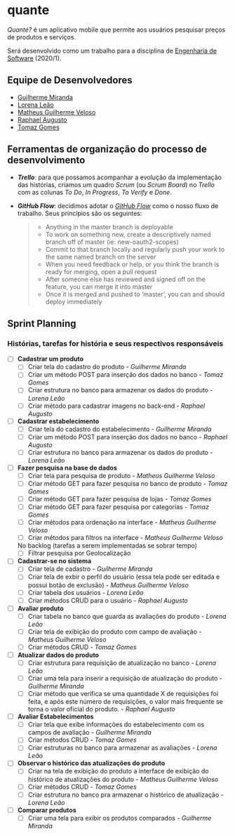 # quante

_Quanté?_ é um aplicativo mobile que permite aos usuários pesquisar preços de produtos e serviços. 

Será desenvolvido como um trabalho para a disciplina de [Engenharia de Software](https://github.com/aserg-ufmg/CursoEngenhariaSoftware) (2020/1).

## Equipe de Desenvolvedores

- [Guilherme Miranda](https://github.com/guilhermealbm)
- [Lorena Leão](https://github.com/lorenaleao)
- [Matheus Guilherme Veloso](https://github.com/MaMiotto)
- [Raphael Augusto](https://github.com/Maharal)
- [Tomaz Gomes](https://github.com/tomaz1502)

## Ferramentas de organização do processo de desenvolvimento

- _**Trello**_: para que possamos acompanhar a evolução da implementação das histórias, criamos um quadro _Scrum_ (ou _Scrum Board_) no _Trello_ com as colunas _To Do_, _In Progress_, _To Verify_ e _Done_.
- _**GitHub Flow**_: decidimos adotar o [_GitHub Flow_](https://guides.github.com/introduction/flow/) como o nosso fluxo de trabalho. Seus princípios são os seguintes:

  > - Anything in the master branch is deployable
  > - To work on something new, create a descriptively named branch off of master (ie: new-oauth2-scopes)
  > - Commit to that branch locally and regularly push your work to the same named branch on the server
  > - When you need feedback or help, or you think the branch is ready for merging, open a pull request
  > - After someone else has reviewed and signed off on the feature, you can merge it into master
  > - Once it is merged and pushed to ‘master’, you can and should deploy immediately


## Sprint Planning

### Histórias, tarefas for história e seus respectivos responsáveis

- [ ] **Cadastrar um produto** 
  - [ ] Criar tela do cadastro do produto - _Guilherme Miranda_
  - [ ] Criar um método POST para inserção dos dados no banco - _Tomaz Gomes_
  - [ ] Criar estrutura no banco para armazenar os dados do produto - _Lorena Leão_
  - [ ] Criar método para cadastrar imagens no back-end - _Raphael Augusto_

- [ ] **Cadastrar estabelecimento**
  - [ ] Criar tela do cadastro do estabelecimento - _Guilherme Miranda_
  - [ ] Criar um método POST para inserção dos dados no banco - _Raphael Augusto_
  - [ ] Criar estrutura no banco para armazenar os dados do produto - _Lorena Leão_

- [ ] **Fazer pesquisa na base de dados**
  - [ ] Criar tela para pesquisa de produto - _Matheus Guilherme Veloso_
  - [ ] Criar método GET para fazer pesquisa no banco de produto - _Tomaz Gomes_
  - [ ] Criar método GET para fazer pesquisa de lojas - _Tomaz Gomes_
  - [ ] Criar método GET para fazer pesquisa por categorias - _Tomaz Gomes_
  - [ ] Criar métodos para ordenação na interface - _Matheus Guilherme Veloso_
  - [ ] Criar métodos para filtros na interface - _Matheus Guilherme Veloso_

  No backlog (tarefas a serem implementadas se sobrar tempo)
  - [ ] Filtrar pesquisa por Geolocalização

- [ ] **Cadastrar-se no sistema**
  - [ ] Criar tela de cadastro - _Guilherme Miranda_
  - [ ] Criar tela de exbir o perfil do usuário (essa tela pode ser editada e possui botão de exclusão) - _Matheus Guilherme Veloso_
  - [ ] Criar tabela dos usuários - _Lorena Leão_
  - [ ] Criar métodos CRUD para o usuário - _Raphael Augusto_

- [ ] **Avaliar produto**
  - [ ] Criar tabela no banco que guarda as avaliações do produto - _Lorena Leão_
  - [ ] Criar tela de exibição do produto com campo de avaliação - _Matheus Guilherme Veloso_
  - [ ] Criar métodos CRUD - _Tomaz Gomes_

- [ ] **Atualizar dados do produto**
  - [ ] Criar estrutura para requisição de atualização no banco - _Lorena Leão_
  - [ ] Criar uma tela para inserir a requisição de atualização do produto - _Guilherme Miranda_
  - [ ] Criar método que verifica se uma quantidade X de requisições foi feita, e após este número de requisições, o valor mais frequente se torna o valor oficial do produto. - _Raphael Augusto_

- [ ] **Avaliar Estabelecimentos**
  - [ ] Criar tela que exibe informações do estabelecimento com os campos de avaliação - _Guilherme Miranda_
  - [ ] Criar métodos CRUD - _Tomaz Gomes_
  - [ ] Criar estruturas no banco para armazenar as avaliações - _Lorena Leão_

- [ ] **Observar o histórico das atualizações do produto**
  - [ ] Criar na tela de exibição do produto a interface de exibição do histórico de atualizações do produto - _Matheus Guilherme Veloso_
  - [ ] Criar métodos CRUD - _Tomaz Gomes_
  - [ ] Criar estrutura no banco pra armazenar o histórico de atualização - _Lorena Leão_

- [ ] **Comparar produtos**
  - [ ] Criar uma tela para exibir os produtos comparados - _Guilherme Miranda_
